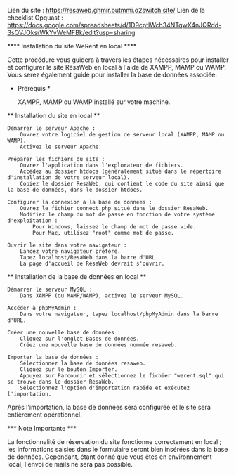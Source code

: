 Lien du site : https://resaweb.ghmir.butmmi.o2switch.site/
Lien de la checklist Opquast : https://docs.google.com/spreadsheets/d/1D9cptlWch34NTqwX4nJQRdd-3sQVJOksrWkYvWeMFBk/edit?usp=sharing

**** Installation du site WeRent en local ****

Cette procédure vous guidera à travers les étapes nécessaires pour installer et configurer le site RésaWeb en local à l'aide de XAMPP, MAMP ou WAMP. Vous serez également guidé pour installer la base de données associée.

* Prérequis *

    XAMPP, MAMP ou WAMP installé sur votre machine.

** Installation du site en local **

    Démarrer le serveur Apache :
        Ouvrez votre logiciel de gestion de serveur local (XAMPP, MAMP ou WAMP).
        Activez le serveur Apache.

    Préparer les fichiers du site :
        Ouvrez l'application dans l'explorateur de fichiers.
        Accédez au dossier htdocs (généralement situé dans le répertoire d'installation de votre serveur local).
        Copiez le dossier ResaWeb, qui contient le code du site ainsi que la base de données, dans le dossier htdocs.

    Configurer la connexion à la base de données :
        Ouvrez le fichier connect.php situé dans le dossier ResaWeb.
        Modifiez le champ du mot de passe en fonction de votre système d'exploitation :
            Pour Windows, laissez le champ de mot de passe vide.
            Pour Mac, utilisez "root" comme mot de passe.

    Ouvrir le site dans votre navigateur :
        Lancez votre navigateur préféré.
        Tapez localhost/ResaWeb dans la barre d'URL.
        La page d'accueil de RésaWeb devrait s'ouvrir.

** Installation de la base de données en local **

    Démarrer le serveur MySQL :
        Dans XAMPP (ou MAMP/WAMP), activez le serveur MySQL.

    Accéder à phpMyAdmin :
        Dans votre navigateur, tapez localhost/phpMyAdmin dans la barre d'URL.

    Créer une nouvelle base de données :
        Cliquez sur l'onglet Bases de données.
        Créez une nouvelle base de données nommée resaweb.

    Importer la base de données :
        Sélectionnez la base de données resaweb.
        Cliquez sur le bouton Importer.
        Appuyez sur Parcourir et sélectionnez le fichier "werent.sql" qui se trouve dans le dossier ResaWeb.
        Sélectionnez l'option d'importation rapide et exécutez l'importation.

Après l'importation, la base de données sera configurée et le site sera entièrement opérationnel.

*** Note Importante ***

La fonctionnalité de réservation du site fonctionne correctement en local ; les informations saisies dans le formulaire seront bien insérées dans la base de données. Cependant, étant donné que vous êtes en environnement local, l'envoi de mails ne sera pas possible.